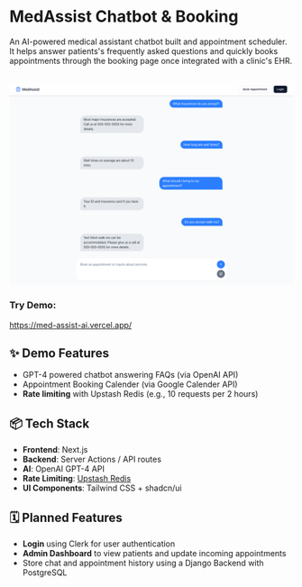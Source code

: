 # MedAssist Chatbot & Booking

An AI-powered medical assistant chatbot built and appointment scheduler. It helps answer patients's frequently asked questions and quickly books appointments through the booking page once integrated with a clinic's EHR. 
<br><br>
<div align="center" width="600">
  <img src="https://raw.githubusercontent.com/rbhogal/med-assist-ai/refs/heads/main/public/screenshots/med-assist-chat.png" alt="Med Assist Chat Screenshot" width="600"/>
</div>

### Try Demo: 
https://med-assist-ai.vercel.app/

## ✨ Demo Features

- GPT-4 powered chatbot answering FAQs (via OpenAI API)
- Appointment Booking Calender (via Google Calender API)
- **Rate limiting** with Upstash Redis (e.g., 10 requests per 2 hours)

## 📦 Tech Stack

- **Frontend**: Next.js
- **Backend**: Server Actions / API routes
- **AI**: OpenAI GPT-4 API
- **Rate Limiting**: [Upstash Redis](https://upstash.com/)
- **UI Components**: Tailwind CSS + shadcn/ui


## 🗓️ Planned Features
- **Login** using Clerk for user authentication
- **Admin Dashboard** to view patients and update incoming appointments
- Store chat and appointment history using a Django Backend with PostgreSQL

